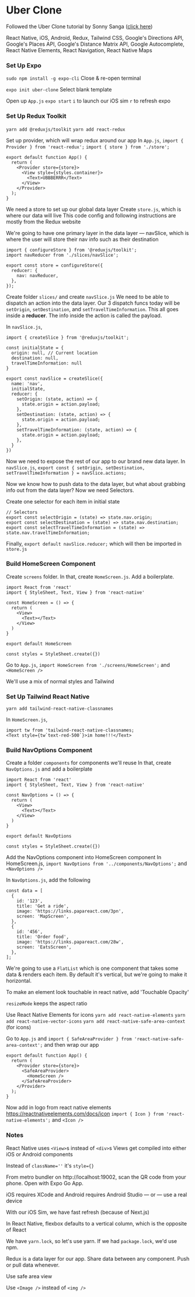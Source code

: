 # Uber Clone

Followed the Uber Clone tutorial by Sonny Sanga ([click here](https://www.youtube.com/watch?v=bvn_HYpix6s&ab_channel=SonnySangha))

React Native, iOS, Android, Redux, Tailwind CSS, Google's Directions API, Google's Places API, Google's Distance Matrix API, Google Autocomplete, React Native Elements, React Navigation, React Native Maps

### Set Up Expo
`sudo npm install -g expo-cli`
Close & re-open terminal

`expo init uber-clone`
Select blank template

Open up `App.js`
`expo start`
`i` to launch our iOS sim
`r` to refresh expo

### Set Up Redux Toolkit
`yarn add @reduxjs/toolkit`
`yarn add react-redux`

Set up provider, which will wrap redux around our app
In `App.js`,
`import { Provider } from 'react-redux';`
`import { store } from './store';`

```
export default function App() {
  return (
    <Provider store={store}>
      <View style={styles.container}>
        <Text>UBBBERRR</Text>
      </View>
    </Provider>
  );
}
```

We need a store to set up our global data layer
Create `store.js`, which is where our data will live
This code config and following instructions are mostly from the Redux website

We're going to have one primary layer in the data layer — navSlice, which is where the user will store their nav info such as their destination
```
import { configureStore } from '@reduxjs/toolkit';
import navReducer from './slices/navSlice';

export const store = configureStore({
  reducer: {
    nav: navReducer,
  },
});
```

Create folder `slices/` and create `navSlice.js`
We need to be able to dispatch an action into the data layer.
Our 3 dispatch funcs today will be `setOrigin`, `setDestination`, and `setTravelTimeInformation`. This all goes inside a **reducer**. The info inside the action is called the payload.

In `navSlice.js`,
```
import { createSlice } from '@reduxjs/toolkit';

const initialState = {
  origin: null, // Current location
  destination: null,
  travelTimeInformation: null
}

export const navSlice = createSlice({
  name: 'nav',
  initialState,
  reducer: {
    setOrigin: (state, action) => {
      state.origin = action.payload;
    },
    setDestination: (state, action) => {
      state.origin = action.payload;
    },
    setTravelTimeInformation: (state, action) => {
      state.origin = action.payload;
    },
  }
})
```

Now we need to expose the rest of our app to our brand new data layer. In `navSlice.js`,
`export const { setOrigin, setDestination, setTravelTimeInformation } = navSlice.actions;`

Now we know how to push data to the data layer,
but what about grabbing info out from the data layer?
Now we need Selectors.

Create one selector for each item in initial state
```
// Selectors
export const selectOrigin = (state) => state.nav.origin;
export const selectDestination = (state) => state.nav.destination;
export const selectTravelTimeInformation = (state) => state.nav.travelTimeInformation;
```

Finally, `export default navSlice.reducer;` which will then be imported in `store.js`

### Build HomeScreen Component
Create `screens` folder. In that, create `HomeScreen.js`. Add a boilerplate.

```
import React from 'react'
import { StyleSheet, Text, View } from 'react-native'

const HomeScreen = () => {
  return (
    <View>
      <Text></Text>
    </View>
  )
}

export default HomeScreen

const styles = StyleSheet.create({})
```

Go to `App.js`, `import HomeScreen from './screens/HomeScreen';` and `<HomeScreen />`

We'll use a mix of normal styles and Tailwind

### Set Up Tailwind React Native
`yarn add tailwind-react-native-classnames`

In `HomeScreen.js`,
```
import tw from 'tailwind-react-native-classnames;
<Text style={tw`text-red-500`}>im home!!!</Text>
```

### Build NavOptions Component
Create a folder `components` for components we'll reuse
In that, create `NavOptions.js` and add a boilerplate

```
import React from 'react'
import { StyleSheet, Text, View } from 'react-native'

const NavOptions = () => {
  return (
    <View>
      <Text></Text>
    </View>
  )
}

export default NavOptions

const styles = StyleSheet.create({})
```

Add the NavOptions component into HomeScreen component
In HomeScreen.js, `import NavOptions from '../components/NavOptions';` and `<NavOptions />`

In `NavOptions.js`, add the following
```
const data = [
  {
    id: '123',
    title: 'Get a ride',
    image: 'https://links.papareact.com/3pn',
    screen: 'MapScreen',
  },
  {
    id: '456',
    title: 'Order food',
    image: 'https://links.papareact.com/28w',
    screen: 'EatsScreen',
  },
];
```

We're going to use a `FlatList` which is one component that takes some data & renders each item. By default it's vertical, but we're going to make it horizontal.

To make an element look touchable in react native, add 'Touchable Opacity'

`resizeMode` keeps the aspect ratio

Use React Native Elements for icons
`yarn add react-native-elements`
`yarn add react-native-vector-icons`
`yarn add react-native-safe-area-context` (for icons)

Go to `App.js` and
`import { SafeAreaProvider } from 'react-native-safe-area-context';`
and then wrap our app
```
export default function App() {
  return (
    <Provider store={store}>
      <SafeAreaProvider>
        <HomeScreen />
      </SafeAreaProvider>
    </Provider>
  );
}
```

Now add in logo from react native elements
https://reactnativeelements.com/docs/icon
`import { Icon } from 'react-native-elements';` and `<Icon />`

### Notes
React Native uses `<View>`s instead of `<div>`s
Views get compiled into either iOS or Android components

Instead of `className=''` it's `style={}`

From metro bundler on http://localhost:19002, scan the QR code from your phone. Open with Expo Go App.

iOS requires XCode and Android requires Android Studio — or — use a real device

With our iOS Sim, we have fast refresh (because of Next.js)

In React Native, flexbox defaults to a vertical column, which is the opposite of React

We have `yarn.lock`, so let's use yarn.
If we had `package.lock`, we'd use npm.

Redux is a data layer for our app. Share data between any component. Push or pull data whenever.

Use safe area view

Use `<Image />` instead of `<img />`
